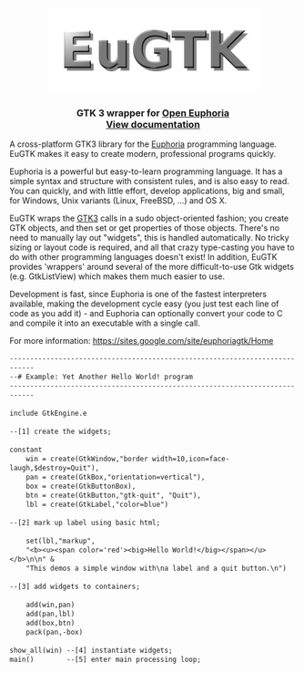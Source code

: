 <div align="center">
  <img src="https://github.com/davidbruce/EuGTK/blob/master/logo.png?raw=true" />
  <h3>
    GTK 3 wrapper for <a href="https://openeuphoria.org/">Open Euphoria</a> <br /><a href="http://htmlpreview.github.io/?https://github.com/davidbruce/EuGTK/blob/master/demos/documentation/README.html">View documentation</a>
  </h3>
</div>


A cross-platform GTK3 library for the [Euphoria](http://openeuphoria.org) programming language. EuGTK makes it easy to create modern, professional programs quickly. 

Euphoria is a powerful but easy-to-learn programming language. It has a simple syntax and structure with consistent rules, and is also easy to read. You can quickly, and with little effort, develop applications, big and small, for Windows, Unix variants (Linux, FreeBSD, ...) and OS X. 

EuGTK wraps the [GTK3](http://gtk.org) calls in a sudo object-oriented fashion; you create GTK objects, and then set or get properties of those objects. There's no need to manually lay out "widgets", this is handled automatically. 
No tricky sizing or layout code is required, and all that crazy type-casting you have to do with other programming languages doesn't exist! In addition, EuGTK provides 'wrappers' around several of the more difficult-to-use Gtk widgets (e.g. GtkListView) which makes them much easier to use.

Development is fast, since Euphoria is one of the fastest interpreters available, making the development cycle easy (you just test each line of code as you add it) - and Euphoria can optionally convert your code to C and compile it into an executable with a single call.

For more information:
https://sites.google.com/site/euphoriagtk/Home

```
----------------------------------------------------------------------------
--# Example: Yet Another Hello World! program
----------------------------------------------------------------------------

include GtkEngine.e

--[1] create the widgets;

constant   
	win = create(GtkWindow,"border width=10,icon=face-laugh,$destroy=Quit"),
	pan = create(GtkBox,"orientation=vertical"), 
	box = create(GtkButtonBox), 
	btn = create(GtkButton,"gtk-quit", "Quit"),
	lbl = create(GtkLabel,"color=blue")

--[2] mark up label using basic html; 

    set(lbl,"markup", 
	"<b><u><span color='red'><big>Hello World!</big></span></u></b>\n\n" &
	"This demos a simple window with\na label and a quit button.\n")

--[3] add widgets to containers; 

    add(win,pan)  
    add(pan,lbl)  
    add(box,btn)  
    pack(pan,-box)
 
show_all(win) --[4] instantiate widgets; 
main()        --[5] enter main processing loop; 
```

